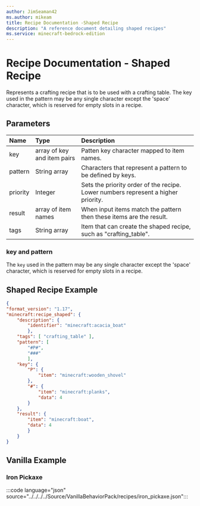 ```yaml
---
author: JimSeaman42
ms.author: mikeam
title: Recipe Documentation -Shaped Recipe
description: "A reference document detailing shaped recipes"
ms.service: minecraft-bedrock-edition
---
```


# Recipe Documentation - Shaped Recipe

Represents a crafting recipe that is to be used with a crafting table. The key used in the pattern may be any single character except the 'space' character, which is reserved for empty slots in a recipe.

## Parameters

|Name |Type| Description |
|:-----------|:-----------|:-----------|
|key| array of key and item pairs| Patten key character mapped to item names. |
|pattern|String array| Characters that represent a pattern to be defined by keys. |
|priority| Integer| Sets the priority order of the recipe. Lower numbers represent a higher priority. |
|result| array of item names| When input items match the pattern then these items are the result. |
|tags |String array| Item that can create the shaped recipe, such as "crafting_table". |

### key and pattern

The `key` used in the pattern may be any single character except the 'space' character, which is reserved for empty slots in a recipe.

## Shaped Recipe Example

```JSON
{
"format_version": "1.17",
"minecraft:recipe_shaped": {
    "description": {
        "identifier": "minecraft:acacia_boat"
        },
    "tags": [ "crafting_table" ],
    "pattern": [
        "#P#",
        "###"
        ],
    "key": {
        "P": {
            "item": "minecraft:wooden_shovel"
        },
        "#": {
            "item": "minecraft:planks",
            "data": 4
        }
    },
    "result": {
        "item": "minecraft:boat",
        "data": 4
        }
    }
}
```

## Vanilla Example

### Iron Pickaxe

:::code language="json" source="../../../../Source/VanillaBehaviorPack/recipes/iron_pickaxe.json":::
